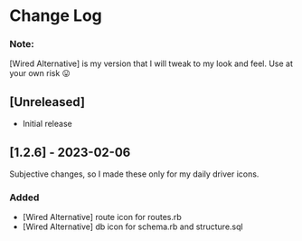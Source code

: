 # Change Log

### Note:
[Wired Alternative] is my version that I will tweak to my look and feel.
Use at your own risk 😛

## [Unreleased]

- Initial release

## [1.2.6] - 2023-02-06

Subjective changes, so I made these only for my daily driver icons.

### Added

- [Wired Alternative] route icon for routes.rb
- [Wired Alternative] db icon for schema.rb and structure.sql
